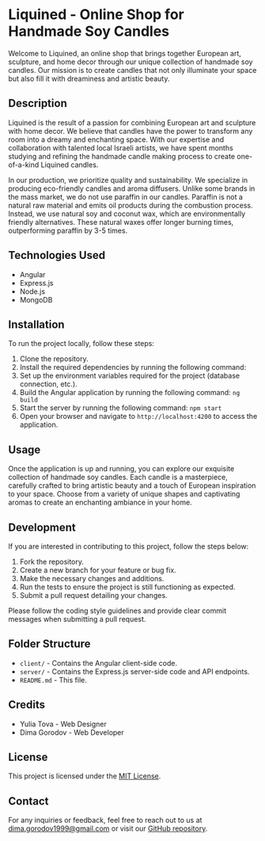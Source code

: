 # Liquined - Online Shop for Handmade Soy Candles

Welcome to Liquined, an online shop that brings together European art, sculpture, and home decor through our unique collection of handmade soy candles. Our mission is to create candles that not only illuminate your space but also fill it with dreaminess and artistic beauty.

## Description

Liquined is the result of a passion for combining European art and sculpture with home decor. We believe that candles have the power to transform any room into a dreamy and enchanting space. With our expertise and collaboration with talented local Israeli artists, we have spent months studying and refining the handmade candle making process to create one-of-a-kind Liquined candles.

In our production, we prioritize quality and sustainability. We specialize in producing eco-friendly candles and aroma diffusers. Unlike some brands in the mass market, we do not use paraffin in our candles. Paraffin is not a natural raw material and emits oil products during the combustion process. Instead, we use natural soy and coconut wax, which are environmentally friendly alternatives. These natural waxes offer longer burning times, outperforming paraffin by 3-5 times.

## Technologies Used

- Angular
- Express.js
- Node.js
- MongoDB

## Installation

To run the project locally, follow these steps:

1. Clone the repository.
2. Install the required dependencies by running the following command:
3. Set up the environment variables required for the project (database connection, etc.).
4. Build the Angular application by running the following command: `ng build`
5. Start the server by running the following command: `npm start`
6. Open your browser and navigate to `http://localhost:4200` to access the application.

## Usage

Once the application is up and running, you can explore our exquisite collection of handmade soy candles. Each candle is a masterpiece, carefully crafted to bring artistic beauty and a touch of European inspiration to your space. Choose from a variety of unique shapes and captivating aromas to create an enchanting ambiance in your home.

## Development

If you are interested in contributing to this project, follow the steps below:

1. Fork the repository.
2. Create a new branch for your feature or bug fix.
3. Make the necessary changes and additions.
4. Run the tests to ensure the project is still functioning as expected.
5. Submit a pull request detailing your changes.

Please follow the coding style guidelines and provide clear commit messages when submitting a pull request.

## Folder Structure

- `client/` - Contains the Angular client-side code.
- `server/` - Contains the Express.js server-side code and API endpoints.
- `README.md` - This file.

## Credits

- Yulia Tova - Web Designer
- Dima Gorodov - Web Developer

## License

This project is licensed under the [MIT License](LICENSE).

## Contact

For any inquiries or feedback, feel free to reach out to us at [dima.gorodov1999@gmail.com](dima.gorodov1999@gmail.com) or visit our [GitHub repository](https://github.com/ScorpioXKiller/candle-shop-app).


